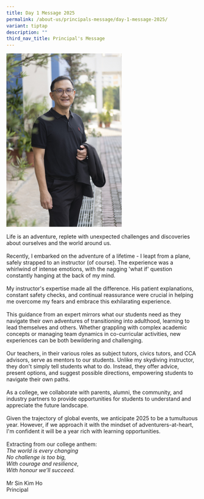 ```yaml
---
title: Day 1 Message 2025
permalink: /about-us/principals-message/day-1-message-2025/
variant: tiptap
description: ""
third_nav_title: Principal's Message
---
```

<p></p>
<div class="isomer-image-wrapper">
<img style="width: 60%;" height="auto" width="100%" alt="" src="/images/Principal's Message/2025/Mr_Sin_Kim_Ho__Principal__2025_Edited.jpg">
</div>
<p>Life is an adventure, replete with unexpected challenges and discoveries
about ourselves and the world around us.
<br>
<br>Recently, I embarked on the adventure of a lifetime - I leapt from a plane,
safely strapped to an instructor (of course). The experience was a whirlwind
of intense emotions, with the nagging 'what if' question constantly hanging
at the back of my mind.
<br>
<br>My instructor's expertise made all the difference. His patient explanations,
constant safety checks, and continual reassurance were crucial in helping
me overcome my fears and embrace this exhilarating experience.
<br>
<br>This guidance from an expert mirrors what our students need as they navigate
their own adventures of transitioning into adulthood, learning to lead
themselves and others. Whether grappling with complex academic concepts
or managing team dynamics in co-curricular activities, new experiences
can be both bewildering and challenging.
<br>
<br>Our teachers, in their various roles as subject tutors, civics tutors,
and CCA advisors, serve as mentors to our students. Unlike my skydiving
instructor, they don't simply tell students what to do. Instead, they offer
advice, present options, and suggest possible directions, empowering students
to navigate their own paths.
<br>
<br>As a college, we collaborate with parents, alumni, the community, and
industry partners to provide opportunities for students to understand and
appreciate the future landscape.
<br>
<br>Given the trajectory of global events, we anticipate 2025 to be a tumultuous
year. However, if we approach it with the mindset of adventurers-at-heart,
I'm confident it will be a year rich with learning opportunities.
<br>
<br>Extracting from our college anthem:
<br><em>The world is every changing <br>No challenge is too big,<br>With courage and resilience,<br>With honour we’ll succeed.</em>
<br>
<br>Mr Sin Kim Ho
<br>Principal</p>